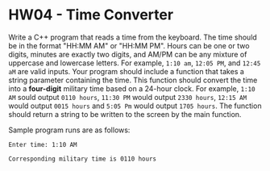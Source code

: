 # HW04 - Time Converter

Write a C++ program that reads a time from the keyboard. The time should be in the format "HH:MM AM" or "HH:MM PM". Hours can be one or two digits, minutes are exactly two digits, and AM/PM can be any mixture of uppercase and lowercase letters. For example, `1:10 am`, `12:05 PM`, and `12:45 aM` are valid inputs. Your program should include a function that takes a string parameter containing the time. This function should convert the time into a **four-digit** military time based on a 24-hour clock. For example, `1:10 AM` sould output `0110 hours`, `11:30 PM` would output `2330 hours`, `12:15 AM` would output `0015 hours` and `5:05 Pm` would output `1705 hours`. The function should return a string to be written to the screen by the main function.

Sample program runs are as follows:

```text
Enter time: 1:10 AM

Corresponding military time is 0110 hours
```

